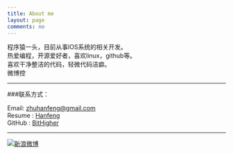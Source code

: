 ```yaml
---
title: About me
layout: page
comments: no
---
```


程序猿一头，目前从事IOS系统的相关开发。	
热爱编程，开源爱好者，喜欢linux，github等。		
喜欢干净整洁的代码，轻微代码洁癖。  	
微博控

----

###联系方式：        

Email: [zhuhanfeng@gmail.com](mailto:zhuhanfeng@gmail.com)     
Resume : [Hanfeng](http://careers.stackoverflow.com/hanfeng)  
GitHub : [BitHigher](https://github.com/bithigher)        

----

[![新浪微博](http://service.t.sina.com.cn/widget/qmd/1617060065/fd65f3f9/1.png)](http://weibo.com/u/1617060065?s=6uyXnP)
